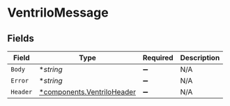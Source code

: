 # VentriloMessage


## Fields

| Field                                                                   | Type                                                                    | Required                                                                | Description                                                             |
| ----------------------------------------------------------------------- | ----------------------------------------------------------------------- | ----------------------------------------------------------------------- | ----------------------------------------------------------------------- |
| `Body`                                                                  | **string*                                                               | :heavy_minus_sign:                                                      | N/A                                                                     |
| `Error`                                                                 | **string*                                                               | :heavy_minus_sign:                                                      | N/A                                                                     |
| `Header`                                                                | [*components.VentriloHeader](../../models/components/ventriloheader.md) | :heavy_minus_sign:                                                      | N/A                                                                     |